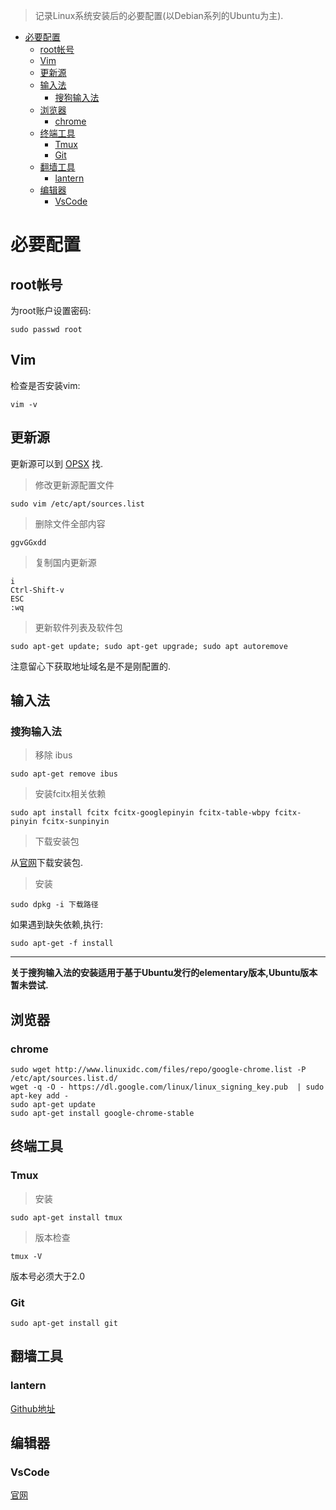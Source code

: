 > 记录Linux系统安装后的必要配置(以Debian系列的Ubuntu为主).

<!-- TOC -->

- [必要配置](#必要配置)
  - [root帐号](#root帐号)
  - [Vim](#vim)
  - [更新源](#更新源)
  - [输入法](#输入法)
    - [搜狗输入法](#搜狗输入法)
  - [浏览器](#浏览器)
    - [chrome](#chrome)
  - [终端工具](#终端工具)
    - [Tmux](#tmux)
    - [Git](#git)
  - [翻墙工具](#翻墙工具)
    - [lantern](#lantern)
  - [编辑器](#编辑器)
    - [VsCode](#vscode)

<!-- /TOC -->

# 必要配置

## root帐号

为root账户设置密码:

```
sudo passwd root
```

## Vim

检查是否安装vim:

```
vim -v
```

## 更新源

更新源可以到 [OPSX](https://opsx.alibaba.com/mirror) 找.

> 修改更新源配置文件

```
sudo vim /etc/apt/sources.list
```

> 删除文件全部内容

```
ggvGGxdd
```

> 复制国内更新源

```
i
Ctrl-Shift-v
ESC
:wq
```
> 更新软件列表及软件包

```
sudo apt-get update; sudo apt-get upgrade; sudo apt autoremove 
```

注意留心下获取地址域名是不是刚配置的.

## 输入法

### 搜狗输入法

> 移除 ibus

```
sudo apt-get remove ibus
```

> 安装fcitx相关依赖

```
sudo apt install fcitx fcitx-googlepinyin fcitx-table-wbpy fcitx-pinyin fcitx-sunpinyin
```

> 下载安装包

从[官网](http://pinyin.sogou.com/linux/)下载安装包.

> 安装

```
sudo dpkg -i 下载路径
```

如果遇到缺失依赖,执行:

```
sudo apt-get -f install
```
<hr>

**关于搜狗输入法的安装适用于基于Ubuntu发行的elementary版本,Ubuntu版本暂未尝试.**

## 浏览器

### chrome

```
sudo wget http://www.linuxidc.com/files/repo/google-chrome.list -P /etc/apt/sources.list.d/
wget -q -O - https://dl.google.com/linux/linux_signing_key.pub  | sudo apt-key add -
sudo apt-get update
sudo apt-get install google-chrome-stable
```
 
## 终端工具

### Tmux

> 安装

```
sudo apt-get install tmux
```

> 版本检查

```
tmux -V
```
版本号必须大于2.0

### Git

```
sudo apt-get install git
```

## 翻墙工具

### lantern

[Github地址](https://github.com/getlantern/lantern)


## 编辑器

### VsCode

[官网](https://code.visualstudio.com/)
